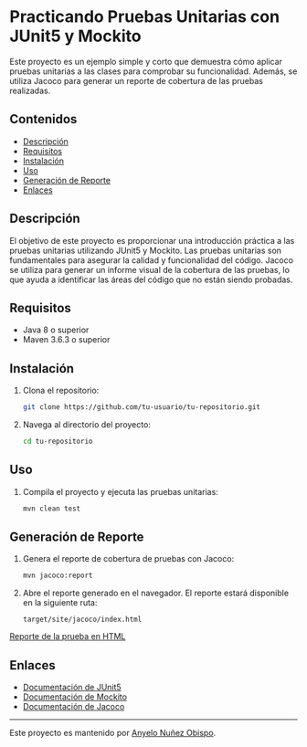 # Practicando Pruebas Unitarias con JUnit5 y Mockito

Este proyecto es un ejemplo simple y corto que demuestra cómo aplicar pruebas unitarias a las clases para comprobar su funcionalidad. Además, se utiliza Jacoco para generar un reporte de cobertura de las pruebas realizadas.

## Contenidos

- [Descripción](#descripción)
- [Requisitos](#requisitos)
- [Instalación](#instalación)
- [Uso](#uso)
- [Generación de Reporte](#generación-de-reporte)
- [Enlaces](#enlaces)

## Descripción

El objetivo de este proyecto es proporcionar una introducción práctica a las pruebas unitarias utilizando JUnit5 y Mockito. Las pruebas unitarias son fundamentales para asegurar la calidad y funcionalidad del código. Jacoco se utiliza para generar un informe visual de la cobertura de las pruebas, lo que ayuda a identificar las áreas del código que no están siendo probadas.

## Requisitos

- Java 8 o superior
- Maven 3.6.3 o superior

## Instalación

1. Clona el repositorio:
    ```bash
    git clone https://github.com/tu-usuario/tu-repositorio.git
    ```
2. Navega al directorio del proyecto:
    ```bash
    cd tu-repositorio
    ```

## Uso

1. Compila el proyecto y ejecuta las pruebas unitarias:
    ```bash
    mvn clean test
    ```

## Generación de Reporte

1. Genera el reporte de cobertura de pruebas con Jacoco:
    ```bash
    mvn jacoco:report
    ```

2. Abre el reporte generado en el navegador. El reporte estará disponible en la siguiente ruta:
    ```
    target/site/jacoco/index.html
    ```

[Reporte de la prueba en HTML](target/site/jacoco/index.html)

## Enlaces

- [Documentación de JUnit5](https://junit.org/junit5/docs/current/user-guide/)
- [Documentación de Mockito](https://site.mockito.org/)
- [Documentación de Jacoco](https://www.jacoco.org/jacoco/trunk/doc/)

---

Este proyecto es mantenido por [Anyelo Nuñez Obispo](https://github.com/AnyeloDev16).
